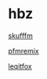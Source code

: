 # hbz

[skufffm](http://skufffm.stream.laut.fm/skufffm)

[pfmremix](http://pfmremix.stream.laut.fm/pfmremix)

[leqitfox](http://leqitfox.stream.laut.fm/leqitfox)

